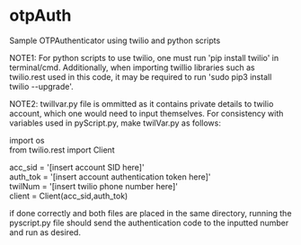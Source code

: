 # otpAuth
Sample OTPAuthenticator using twilio and python scripts

NOTE1: For python scripts to use twilio, one must run 'pip install twilio' in
terminal/cmd.  Additionally, when importing twillio libraries such as
twilio.rest used in this code, it may be required to run 'sudo pip3 install
twilio --upgrade'.
  
NOTE2: twillvar.py file is ommitted as it contains private details
to twilio account, which one would need to input themselves.  For consistency
with variables used in pyScript.py, make twilVar.py as follows:  
  
import os  
from twilio.rest import Client  
  
acc_sid = '[insert account SID here]'  
auth_tok = '[insert account authentication token here]'  
twilNum = '[insert twilio phone number here]'  
client = Client(acc_sid,auth_tok)  

if done correctly and both files are placed in the same directory, running the
pyscript.py file should send the authentication code to the inputted number
and run as desired.
